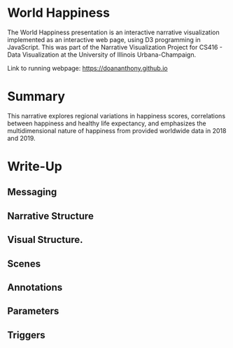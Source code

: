 # World Happiness

The World Happiness presentation is an interactive narrative visualization implemented as an interactive web page, using D3 programming in JavaScript. This was part of the Narrative Visualization Project for CS416 - Data Visualization at the University of Illinois Urbana-Champaign.

Link to running webpage: https://doananthony.github.io

# Summary

This narrative explores regional variations in happiness scores, correlations between happiness and healthy life expectancy, and emphasizes the multidimensional nature of happiness from provided worldwide data in 2018 and 2019.

# Write-Up

## Messaging

## Narrative Structure

## Visual Structure. 

## Scenes

## Annotations

## Parameters

## Triggers